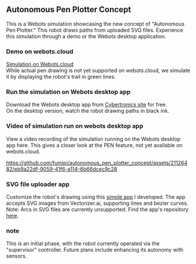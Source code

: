 ## Autonomous Pen Plotter Concept
This is a Webots simulation showcasing the new concept of "Autonomous Pen Plotter." This robot draws paths from uploaded SVG files. Experience this simulation through a demo or the Webots desktop application.

### Demo on webots.cloud
[Simulation on Webots.cloud](https://webots.cloud/run?version=R2023b&url=https%3A%2F%2Fgithub.com%2Ffumipi%2Fautonomous_pen_plotter_concept%2Fblob%2Fmain%2Fworlds%2Fpenbot.wbt&type=demo)  
While actual pen drawing is not yet supported on webots.cloud, we simulate it by displaying the robot's trail in green lines.

### Run the simulation on Webots desktop app
Download the Webots desktop app from [Cybertronics site](https://cyberbotics.com/) for free.  
On the desktop version, watch the robot drawing paths in black ink.

### Video of simulation run on webots desktop app
View a video recording of the simulation running on the Webots desktop app here. This gives a closer look at the PEN feature, not yet available on webots.cloud.

https://github.com/fumipi/autonomous_pen_plotter_concept/assets/21126482/eb9a22df-9059-41f6-a114-6b66dcec9c28

### SVG file uploader app
Customize the robot's drawing using this [simple app](https://svgfileuploader-exgabjzrvp2vcszu7pyqbe.streamlit.app/)  I developed. The app accepts SVG images from Vectorizer.ai, supporting lines and bezier curves. Note: Arcs in SVG files are currently unsupported. Find the app's repository [here](https://github.com/fumipi/svg_file_uploader).

### note
This is an initial phase, with the robot currently operated via the "supervisor" controller. Future plans include enhancing its autonomy with sensors.
